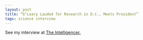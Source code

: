 ```yaml
---
layout: post
title: “O’Leary Lauded for Research in D.C., Meets President”
tags: science interview
---
```

See my interview at [The Intelligencer.](http://www.theintelligencer.net/news/community/2013/03/o-leary-lauded-for-research-in-d-c-meets-president/)